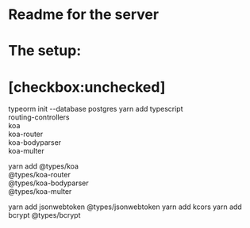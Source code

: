 # Readme for the server

# The setup:
# [checkbox:unchecked]
typeorm init --database postgres
yarn add typescript \
 routing-controllers \
 koa \
 koa-router \
 koa-bodyparser \
 koa-multer

yarn add @types/koa \
 @types/koa-router \
 @types/koa-bodyparser \
 @types/koa-multer

yarn add jsonwebtoken @types/jsonwebtoken
yarn add kcors
yarn add bcrypt @types/bcrypt
